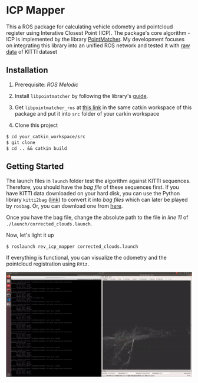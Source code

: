# ICP Mapper

This a ROS package for calculating vehicle odometry and pointcloud register using Interative Closest Point (ICP). The package's core algorithm - ICP is implemented by the library [PointMatcher](https://github.com/ethz-asl/libpointmatcher). My development focuses on integrating this library into an unified ROS network and tested it with [raw data](http://www.cvlibs.net/datasets/kitti/raw_data.php) of KITTI dataset

## Installation

1. Prerequisite: *ROS Melodic*

1. Install `libpointmatcher` by following the library's [guide](https://libpointmatcher.readthedocs.io/en/latest/Compilation/).

1. Get `libpointmatcher_ros` at [this link](https://github.com/ethz-asl/ethzasl_icp_mapping/tree/reintegrate/master_into_indigo_devel/libpointmatcher_ros) in the same catkin workspace of this package and put it into `src` folder of your carkin workspace

1. Clone this project

```
$ cd your_catkin_workspace/src
$ git clone 
$ cd .. && catkin build
```

## Getting Started

The launch files in `launch` folder test the algorithm against KITTI sequences. Therefore, you should have the _bag file_ of these sequences first. If you have KITTI data downloaded on your hard disk, you can use the Python library `kitti2bag` ([link](https://github.com/tomas789/kitti2bag)) to convert it into _bag files_ which can later be played by `rosbag`. Or, you can download one from [here](https://drive.google.com/open?id=1ndx5k5YE33edJwcSuIhb7QBD6XMlS6UX).

Once you have the bag file, change the absolute path to the file in *line 11* of `./launch/corrected_clouds.launch`.

Now, let's light it up

```
$ roslaunch rev_icp_mapper corrected_clouds.launch
```

If everything is functional, you can visualize the odometry and the pointcloud registration using `RViz`. 

![alt text](./img/ICP_Odometry_&_Pointcloud_register.gif)
